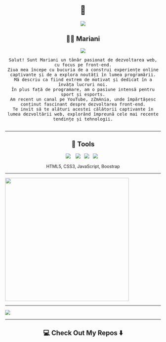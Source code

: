 <!--
--->  

<h1 align="center"> 👋 </h1>
<div align="center">
  <img src="https://media.giphy.com/media/Dh5q0sShxgp13DwrvG/giphy.gif">
</div>

<h2 align="center"> 👨‍💻 Mariani</h2>
<p align="center"><img src="https://komarev.com/ghpvc/?username=vi-dev0&style=flat-square&color=yellow"></p>
<p align="center">
  <samp>Salut! Sunt Mariani un tânăr pasionat de dezvoltarea web, cu focus pe front-end. <br>Ziua mea începe cu bucuria de a construi experiențe online captivante și de a explora noutăți în lumea programării. <br>Mă descriu ca fiind extrem de motivat și dedicat în a învăța lucruri noi. <br> În plus față de programare, am o pasiune intensă pentru sport și esports.
                <br>Am recent un canal pe YouTube, zZmAnia, unde împărtășesc conținut fascinant despre dezvoltarea front-end. <br> Te invit să te alături acestei călătorii captivante în lumea dezvoltării web, explorând împreună cele mai recente tendințe și tehnologii.</span>
  </samp>
  <br> <br>
</p>

<hr>

<h2 align="center"> 🔭 Tools</h2>
<p align="center">
  <img src="https://img.shields.io/badge/HTML%20-%2300D9FF.svg?&style=for-the-badge&logo=HTML5&logoColor=white" />&nbsp;&nbsp;&nbsp;
  <img src="https://img.shields.io/badge/CSS3%20-%23D14836.svg?&style=for-the-badge&logo=CSS3&logoColor=white" />&nbsp;&nbsp;
  <img src="https://img.shields.io/badge/JS%20-%23D14896.svg?&style=for-the-badge&logo=JavaScript&logoColor=white" />&nbsp;&nbsp;
  <img src="https://img.shields.io/badge/C++%20-%23D14716.svg?&style=for-the-badge&logo=C++&logoColor=white" />&nbsp;&nbsp;
</p>
<p align="center">HTML5, CSS3, JavaScript, Boostrap </p>

<hr>
<img src='https://randommeme-five.vercel.app/' style="height: 400px;"/>

---
[![](https://visitcount.itsvg.in/api?id=dnx01&icon=2&color=6)](https://visitcount.itsvg.in)
<hr>

<h2  align="center">💻 Check Out My Repos ⬇️ </h2>
